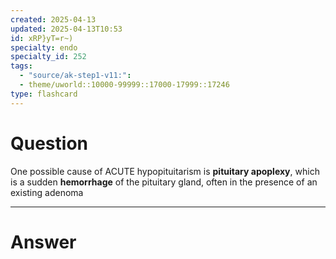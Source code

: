 ```yaml
---
created: 2025-04-13
updated: 2025-04-13T10:53
id: xRP}yT=r~)
specialty: endo
specialty_id: 252
tags:
  - "source/ak-step1-v11:": 
  - theme/uworld::10000-99999::17000-17999::17246
type: flashcard
---
```


# Question
One possible cause of ACUTE hypopituitarism is **pituitary apoplexy**, which is a sudden **hemorrhage** of the pituitary gland, often in the presence of an existing adenoma

---

# Answer
